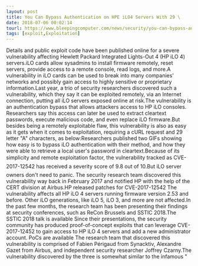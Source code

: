 ```yaml
---
layout: post
title: You Can Bypass Authentication on HPE iLO4 Servers With 29 \
date: 2018-07-06 00:02:14
tourl: https://www.bleepingcomputer.com/news/security/you-can-bypass-authentication-on-hpe-ilo4-servers-with-29-a-characters/
tags: [exploit,Exploitation]
---
```

Details and public exploit code have been published online for a severe vulnerability affecting Hewlett Packard Integrated Lights-Out 4 (HP iLO 4) servers.iLO cards allow sysadmins to install firmware remotely, reset servers, provide access to a remote console, read logs, and more.A vulnerability in iLO cards can be used to break into many companies' networks and possibly gain access to highly sensitive or proprietary information.Last year, a trio of security researchers discovered such a vulnerability, which they say it can be exploited remotely, via an Internet connection, putting all iLO servers exposed online at risk.The vulnerability is an authentication bypass that allows attackers access to HP iLO consoles. Researchers say this access can later be used to extract cleartext passwords, execute malicious code, and even replace iLO firmware.But besides being a remotely exploitable flaw, this vulnerability is also as easy as it gets when it comes to exploitation, requiring a cURL request and 29 letter "A" characters, as below:Researchers published two GIFs showing how easy is to bypass iLO authentication with their method, and how they were able to retrieve a local user's password in cleartext.Because of its simplicity and remote exploitation factor, the vulnerability tracked as CVE-2017-12542 has received a severity score of 9.8 out of 10.But iLO server owners don't need to panic. The security research team discovered this vulnerability way back in February 2017 and notified HP with the help of the CERT division at Airbus.HP released patches for CVE-2017-12542 The vulnerability affects all HP iLO 4 servers running firmware version 2.53 and before. Other iLO generations, like iLO 5, iLO 3, and more are not affected.In the past few months, the research team has been presenting their findings at security conferences, such as ReCon Brussels and SSTIC 2018.The SSTIC 2018 talk is available Since their presentations, the security community has produced proof-of-concept exploits that can leverage CVE-2017-12452 to gain access to HP iLO 4 servers and add a new administrator account. PoCs are available The research team that discovered this vulnerability is comprised of Fabien Périgaud from Synacktiv, Alexandre Gazet from Airbus, and independent security researcher Joffrey Czarny.The vulnerability discovered by the three is somewhat similar to the infamous "